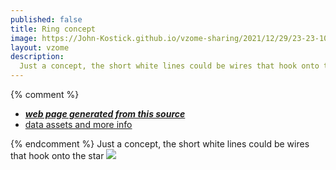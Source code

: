 ```yaml
---
published: false
title: Ring concept
image: https://John-Kostick.github.io/vzome-sharing/2021/12/29/23-23-10-Ring-concept/Ring-concept.png
layout: vzome
description:
  Just a concept, the short white lines could be wires that hook onto the star.
---
```


{% comment %}
 - [***web page generated from this source***][post]
 - [data assets and more info][github]

[post]: <https://John-Kostick.github.io/vzome-sharing/2021/12/29/Ring-concept-23-23-10.html>
[github]: <https://github.com/John-Kostick/vzome-sharing/tree/main/2021/12/29/23-23-10-Ring-concept/>
{% endcomment %}
 Just a concept, the short white lines could be wires that hook onto the star
<vzome-viewer style="width: 100%; height: 100vh;"
       src="https://John-Kostick.github.io/vzome-sharing/2021/12/29/23-23-10-Ring-concept/Ring-concept.vZome" >
  <img src="https://John-Kostick.github.io/vzome-sharing/2021/12/29/23-23-10-Ring-concept/Ring-concept.png" />
</vzome-viewer>
